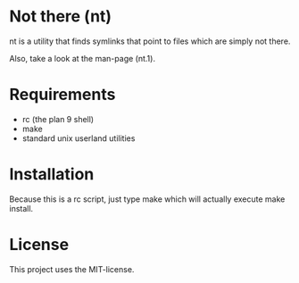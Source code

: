 Not there (nt)
==============

nt is a utility that finds symlinks that
point to files which are simply not there.

Also, take a look at the man-page (nt.1).

Requirements
============

* rc (the plan 9 shell)
* make
* standard unix userland utilities

Installation
============

Because this is a rc script, just type
	make
which will actually execute make install.

License
=======

This project uses the MIT-license.
